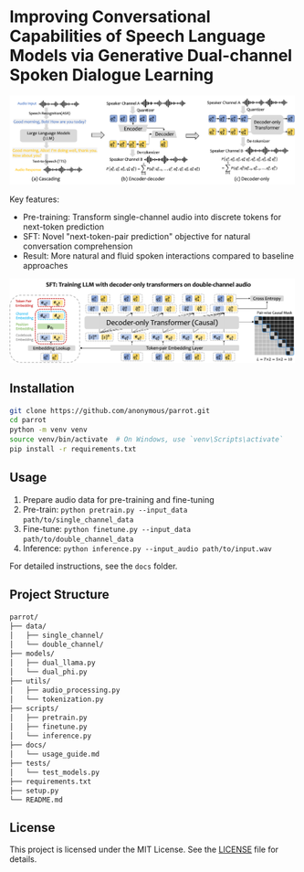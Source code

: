 # Improving Conversational Capabilities of Speech Language Models via Generative Dual-channel Spoken Dialogue Learning


<!-- ![Parrot](assert/audio-introduction.png) -->
<img src="assert/audio-introduction.png" alt="Parrot" width="500"/>

<!-- <embed src="assert/audio-introduction.pdf" width="600" height="500" type="application/pdf"> -->

Key features:
- Pre-training: Transform single-channel audio into discrete tokens for next-token prediction
- SFT: Novel "next-token-pair prediction" objective for natural conversation comprehension
- Result: More natural and fluid spoken interactions compared to baseline approaches

<img src="assert/audio_sft.png" alt="Parrot" width="500"/>

## Installation

```bash
git clone https://github.com/anonymous/parrot.git
cd parrot
python -m venv venv
source venv/bin/activate  # On Windows, use `venv\Scripts\activate`
pip install -r requirements.txt
```

## Usage

1. Prepare audio data for pre-training and fine-tuning
2. Pre-train: `python pretrain.py --input_data path/to/single_channel_data`
3. Fine-tune: `python finetune.py --input_data path/to/double_channel_data`
4. Inference: `python inference.py --input_audio path/to/input.wav`

For detailed instructions, see the `docs` folder.

## Project Structure

```
parrot/
├── data/
│   ├── single_channel/
│   └── double_channel/
├── models/
│   ├── dual_llama.py
│   └── dual_phi.py
├── utils/
│   ├── audio_processing.py
│   └── tokenization.py
├── scripts/
│   ├── pretrain.py
│   ├── finetune.py
│   └── inference.py
├── docs/
│   └── usage_guide.md
├── tests/
│   └── test_models.py
├── requirements.txt
├── setup.py
└── README.md
```


## License

This project is licensed under the MIT License. See the [LICENSE](LICENSE) file for details.
